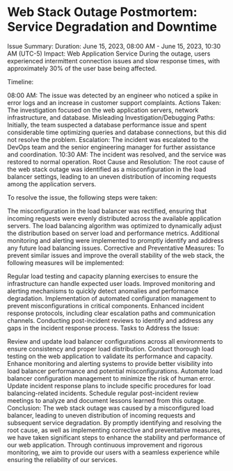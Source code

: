 
# Web Stack Outage Postmortem: Service Degradation and Downtime

Issue Summary:
Duration: June 15, 2023, 08:00 AM - June 15, 2023, 10:30 AM (UTC-5)
Impact: Web Application Service
During the outage, users experienced intermittent connection issues and slow response times, with approximately 30% of the user base being affected.

Timeline:

08:00 AM: The issue was detected by an engineer who noticed a spike in error logs and an increase in customer support complaints.
Actions Taken: The investigation focused on the web application servers, network infrastructure, and database.
Misleading Investigation/Debugging Paths: Initially, the team suspected a database performance issue and spent considerable time optimizing queries and database connections, but this did not resolve the problem.
Escalation: The incident was escalated to the DevOps team and the senior engineering manager for further assistance and coordination.
10:30 AM: The incident was resolved, and the service was restored to normal operation.
Root Cause and Resolution:
The root cause of the web stack outage was identified as a misconfiguration in the load balancer settings, leading to an uneven distribution of incoming requests among the application servers.

To resolve the issue, the following steps were taken:

The misconfiguration in the load balancer was rectified, ensuring that incoming requests were evenly distributed across the available application servers.
The load balancing algorithm was optimized to dynamically adjust the distribution based on server load and performance metrics.
Additional monitoring and alerting were implemented to promptly identify and address any future load balancing issues.
Corrective and Preventative Measures:
To prevent similar issues and improve the overall stability of the web stack, the following measures will be implemented:

Regular load testing and capacity planning exercises to ensure the infrastructure can handle expected user loads.
Improved monitoring and alerting mechanisms to quickly detect anomalies and performance degradation.
Implementation of automated configuration management to prevent misconfigurations in critical components.
Enhanced incident response protocols, including clear escalation paths and communication channels.
Conducting post-incident reviews to identify and address any gaps in the incident response process.
Tasks to Address the Issue:

Review and update load balancer configurations across all environments to ensure consistency and proper load distribution.
Conduct thorough load testing on the web application to validate its performance and capacity.
Enhance monitoring and alerting systems to provide better visibility into load balancer performance and potential misconfigurations.
Automate load balancer configuration management to minimize the risk of human error.
Update incident response plans to include specific procedures for load balancing-related incidents.
Schedule regular post-incident review meetings to analyze and document lessons learned from this outage.
Conclusion:
The web stack outage was caused by a misconfigured load balancer, leading to uneven distribution of incoming requests and subsequent service degradation. By promptly identifying and resolving the root cause, as well as implementing corrective and preventative measures, we have taken significant steps to enhance the stability and performance of our web application. Through continuous improvement and rigorous monitoring, we aim to provide our users with a seamless experience while ensuring the reliability of our services.
